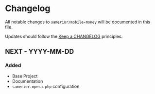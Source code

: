 # Changelog

All notable changes to `samerior/mobile-money` will be documented in this file.

Updates should follow the [Keep a CHANGELOG](http://keepachangelog.com/) principles.

## NEXT - YYYY-MM-DD

### Added
- Base Project
- Documentation
- `samerior.mpesa.php` configuration

